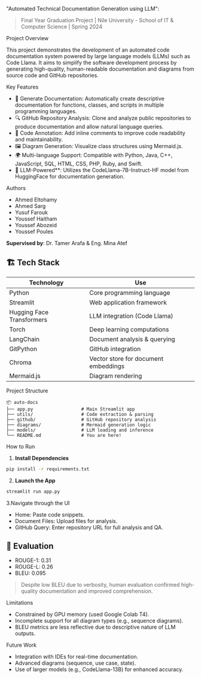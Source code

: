 "Automated Technical Documentation Generation using LLM":




> Final Year Graduation Project | Nile University - School of IT & Computer Science | Spring 2024

Project Overview

This project demonstrates the development of an automated code documentation system powered by large language models (LLMs) such as Code Llama. It aims to simplify the software development process by generating high-quality, human-readable documentation and diagrams from source code and GitHub repositories.

Key Features

* 📄 Generate Documentation: Automatically create descriptive documentation for functions, classes, and scripts in multiple programming languages.
* 🔍 GitHub Repository Analysis: Clone and analyze public repositories to produce documentation and allow natural language queries.
* 🧾 Code Annotation: Add inline comments to improve code readability and maintainability.
* 🖼️ Diagram Generation: Visualize class structures using Mermaid.js.
* 🌍 Multi-language Support: Compatible with Python, Java, C++, JavaScript, SQL, HTML, CSS, PHP, Ruby, and Swift.
* 🧠 LLM-Powered**: Utilizes the CodeLlama-7B-Instruct-HF model from HuggingFace for documentation generation.

Authors

* Ahmed Eltohamy
* Ahmed Sarg
* Yusuf Farouk
* Youssef Haitham
* Youssef Abozeid
* Youssef Poules

**Supervised by**:
Dr. Tamer Arafa & Eng. Mina Atef

## 🏗️ Tech Stack

| Technology                | Use                                  |
| ------------------------- | ------------------------------------ |
| Python                    | Core programming language            |
| Streamlit                 | Web application framework            |
| Hugging Face Transformers | LLM integration (Code Llama)         |
| Torch                     | Deep learning computations           |
| LangChain                 | Document analysis & querying         |
| GitPython                 | GitHub integration                   |
| Chroma                    | Vector store for document embeddings |
| Mermaid.js                | Diagram rendering                    |

Project Structure

```
📦 auto-docs
├── app.py                  # Main Streamlit app
├── utils/                  # Code extraction & parsing
├── github/                 # GitHub repository analysis
├── diagrams/               # Mermaid generation logic
├── models/                 # LLM loading and inference
└── README.md               # You are here!
```

How to Run

1. **Install Dependencies**

```bash
pip install -r requirements.txt
```

2. **Launch the App**

```bash
streamlit run app.py
```

3.Navigate through the UI

* Home: Paste code snippets.
* Document Files: Upload files for analysis.
* GitHub Query: Enter repository URL for full analysis and QA.

## 🧪 Evaluation

* ROUGE-1: 0.31
* ROUGE-L: 0.26
* BLEU: 0.095

> Despite low BLEU due to verbosity, human evaluation confirmed high-quality documentation and improved comprehension.

Limitations

* Constrained by GPU memory (used Google Colab T4).
* Incomplete support for all diagram types (e.g., sequence diagrams).
* BLEU metrics are less reflective due to descriptive nature of LLM outputs.

Future Work

* Integration with IDEs for real-time documentation.
* Advanced diagrams (sequence, use case, state).
* Use of larger models (e.g., CodeLlama-13B) for enhanced accuracy.


